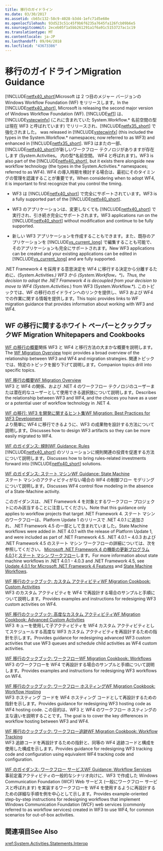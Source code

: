 ```yaml
---
title: 移行のガイドライン
ms.date: 03/30/2017
ms.assetid: cb65c132-58c9-4028-b3d4-1efc71d5e60e
ms.openlocfilehash: 93d523c51c45f9b6f6235a7645fa126fcb09b6e5
ms.sourcegitcommit: 2eceb05f1a5bb261291a1f6a91c5153727ac1c19
ms.translationtype: MT
ms.contentlocale: ja-JP
ms.lasthandoff: 09/04/2018
ms.locfileid: "43673386"
---
```

# <a name="migration-guidance"></a><span data-ttu-id="6888e-102">移行のガイドライン</span><span class="sxs-lookup"><span data-stu-id="6888e-102">Migration Guidance</span></span>
<span data-ttu-id="6888e-103">[!INCLUDE[netfx40_short](../../../includes/netfx40-short-md.md)]Microsoft は 2 つ目のメジャー バージョンの Windows Workflow Foundation (WF) をリリースします。</span><span class="sxs-lookup"><span data-stu-id="6888e-103">In the [!INCLUDE[netfx40_short](../../../includes/netfx40-short-md.md)], Microsoft is releasing the second major version of Windows Workflow Foundation (WF).</span></span> [!INCLUDE[wf1](../../../includes/wf1-md.md)]<span data-ttu-id="6888e-104"> は、[!INCLUDE[vstecwinfx](../../../includes/vstecwinfx-md.md)] (これに含まれていた System.Workflow.\* 名前空間の型は現在 WF3 と呼ばれています) でリリースされ、[!INCLUDE[netfx35_short](../../../includes/netfx35-short-md.md)] で強化されました。</span><span class="sxs-lookup"><span data-stu-id="6888e-104"> was released in [!INCLUDE[vstecwinfx](../../../includes/vstecwinfx-md.md)] (this included the types in the System.Workflow.\* namespaces; now referred to as WF3) and enhanced in [!INCLUDE[netfx35_short](../../../includes/netfx35-short-md.md)].</span></span> <span data-ttu-id="6888e-105">WF3 はまたの一部、[!INCLUDE[netfx40_short](../../../includes/netfx40-short-md.md)]が新しいワークフロー テクノロジがありますが存在します (System.Activities。 内の型\*名前空間。 WF4 と呼ばれます)。</span><span class="sxs-lookup"><span data-stu-id="6888e-105">WF3 is also part of the [!INCLUDE[netfx40_short](../../../includes/netfx40-short-md.md)], but it exists there alongside new workflow technology (the types in the System.Activities.\* namespaces; referred to as WF4).</span></span> <span data-ttu-id="6888e-106">WF4 の導入時期を検討する場合は、最初にそのタイミングの管理を認識することが重要です。</span><span class="sxs-lookup"><span data-stu-id="6888e-106">When considering when to adopt WF4, it is important to first recognize that you control the timing.</span></span>  
  
-   <span data-ttu-id="6888e-107">WF3 は [!INCLUDE[netfx40_short](../../../includes/netfx40-short-md.md)] で完全にサポートされています。</span><span class="sxs-lookup"><span data-stu-id="6888e-107">WF3 is a fully supported part of the [!INCLUDE[netfx40_short](../../../includes/netfx40-short-md.md)].</span></span>  
  
-   <span data-ttu-id="6888e-108">WF3 のアプリケーションは、変更しなくても [!INCLUDE[netfx40_short](../../../includes/netfx40-short-md.md)] で実行され、引き続き完全にサポートされます。</span><span class="sxs-lookup"><span data-stu-id="6888e-108">WF3 applications run on the [!INCLUDE[netfx40_short](../../../includes/netfx40-short-md.md)] without modification and continue to be fully supported.</span></span>  
  
-   <span data-ttu-id="6888e-109">新しい WF3 アプリケーションを作成することもできます。また、既存のアプリケーションを [!INCLUDE[vs_current_long](../../../includes/vs-current-long-md.md)] で編集することも可能で、そのアプリケーションも完全にサポートされます。</span><span class="sxs-lookup"><span data-stu-id="6888e-109">New WF3 applications can be created and your existing applications can be edited in [!INCLUDE[vs_current_long](../../../includes/vs-current-long-md.md)] and are fully supported.</span></span>  
  
 <span data-ttu-id="6888e-110">.NET Framework 4 を採用する意思決定を WF4 に移行する決定から分離するために、(System.Activities.*) WF3 から (System.Workflow。\*)。</span><span class="sxs-lookup"><span data-stu-id="6888e-110">Thus, the decision to adopt the .NET Framework 4 is decoupled from your decision to move to WF4 (System.Activities.*) from WF3 (System.Workflow.\*).</span></span> <span data-ttu-id="6888e-111">このトピックでは、WF の移行のガイドラインへのリンクを提供し、WF3 および WF4 での作業に関する情報を提供します。</span><span class="sxs-lookup"><span data-stu-id="6888e-111">This topic provides links to WF migration guidance that provides information about working with WF3 and WF4.</span></span>  
  
## <a name="wf-migration-whitepapers-and-cookbooks"></a><span data-ttu-id="6888e-112">WF の移行に関するホワイト ペーパーとクックブック</span><span class="sxs-lookup"><span data-stu-id="6888e-112">WF Migration Whitepapers and Cookbooks</span></span>  
 <span data-ttu-id="6888e-113">[WF の移行の概要](https://go.microsoft.com/fwlink/?LinkId=153873)関係 WF3 と WF4 と移行方法の大まかな概要を説明します。</span><span class="sxs-lookup"><span data-stu-id="6888e-113">The [WF Migration Overview](https://go.microsoft.com/fwlink/?LinkId=153873) topic provides a broad overview of the relationship between WF3 and WF4 and migration strategies.</span></span> <span data-ttu-id="6888e-114">関連トピックでは、特定のトピックを掘り下げて説明します。</span><span class="sxs-lookup"><span data-stu-id="6888e-114">Companion topics drill into specific topics.</span></span>  
  
 [<span data-ttu-id="6888e-115">WF 移行の概要</span><span class="sxs-lookup"><span data-stu-id="6888e-115">WF Migration Overview</span></span>](https://go.microsoft.com/fwlink/?LinkId=153873)  
 <span data-ttu-id="6888e-116">WF3 と WF4 の関係、および .NET 4 のワークフロー テクノロジのユーザーまたは潜在的なユーザーとして使用できる選択肢について説明します。</span><span class="sxs-lookup"><span data-stu-id="6888e-116">Describes the relationship between WF3 and WF4, and the choices you have as a user or a potential user of workflow technology in .NET 4.</span></span>  
  
 [<span data-ttu-id="6888e-117">WF の移行: WF3 を開発に関するヒント集</span><span class="sxs-lookup"><span data-stu-id="6888e-117">WF Migration: Best Practices for WF3 Development</span></span>](https://go.microsoft.com/fwlink/?LinkId=153852)  
 <span data-ttu-id="6888e-118">より簡単に WF4 に移行できるように、WF3 の成果物を設計する方法について説明します。</span><span class="sxs-lookup"><span data-stu-id="6888e-118">Discusses how to design WF3 artifacts so they can be more easily migrated to WF4.</span></span>  
  
 [<span data-ttu-id="6888e-119">WF のガイダンス: 規則</span><span class="sxs-lookup"><span data-stu-id="6888e-119">WF Guidance: Rules</span></span>](https://go.microsoft.com/fwlink/?LinkId=153854)  
 <span data-ttu-id="6888e-120">[!INCLUDE[netfx40_short](../../../includes/netfx40-short-md.md)] のソリューションに規則関連の投資を促進する方法について説明します。</span><span class="sxs-lookup"><span data-stu-id="6888e-120">Discusses how to bring rules-related investments forward into [!INCLUDE[netfx40_short](../../../includes/netfx40-short-md.md)] solutions.</span></span>  
  
 [<span data-ttu-id="6888e-121">WF のガイダンス: ステート マシン</span><span class="sxs-lookup"><span data-stu-id="6888e-121">WF Guidance: State Machine</span></span>](https://go.microsoft.com/fwlink/?LinkId=153855)  
 <span data-ttu-id="6888e-122">ステート マシンのアクティビティがない場合の WF4 の制御フロー モデリングについて説明します。</span><span class="sxs-lookup"><span data-stu-id="6888e-122">Discusses WF4 control flow modeling in the absence of a State-Machine activity.</span></span>  
  
 <span data-ttu-id="6888e-123">このガイダンスは、.NET Framework 4 を対象とするワークフロー プロジェクトにのみ該当することに注意してください。</span><span class="sxs-lookup"><span data-stu-id="6888e-123">Note that this guidance only applies to workflow projects that target .NET Framework 4.</span></span> <span data-ttu-id="6888e-124">ステート マシンのワークフローは、Platform Update 1 のリリースで .NET 4.0.1 に追加され、.NET Framework 4.5 の一部として含まれていました。</span><span class="sxs-lookup"><span data-stu-id="6888e-124">State Machine workflows were added in .NET 4.0.1 with the release of Platform Update 1, and were included as part of .NET Framework 4.5.</span></span> <span data-ttu-id="6888e-125">.NET 4.0.1 ~ 4.0.3 および .NET Framework 4.5 のステート マシン ワークフローの詳細については、次を参照してください。 [Microsoft .NET Framework 4 の機能の更新プログラム 4.0.1](https://msdn.microsoft.com/library/de3297bd-c3e1-4126-95be-2ed7fe2a98fc)と[ステート マシン ワークフロー](../../../docs/framework/windows-workflow-foundation/state-machine-workflows.md)します。</span><span class="sxs-lookup"><span data-stu-id="6888e-125">For more information about state machine workflows in .NET 4.0.1 - 4.0.3 and .NET Framework 4.5, see [Update 4.0.1 for Microsoft .NET Framework 4 Features](https://msdn.microsoft.com/library/de3297bd-c3e1-4126-95be-2ed7fe2a98fc) and [State Machine Workflows](../../../docs/framework/windows-workflow-foundation/state-machine-workflows.md).</span></span>  
  
 [<span data-ttu-id="6888e-126">WF 移行のクックブック: カスタム アクティビティ</span><span class="sxs-lookup"><span data-stu-id="6888e-126">WF Migration Cookbook: Custom Activities</span></span>](https://go.microsoft.com/fwlink/?LinkId=153856)  
 <span data-ttu-id="6888e-127">WF3 のカスタム アクティビティを WF4 で再設計する場合のサンプルと手順について説明します。</span><span class="sxs-lookup"><span data-stu-id="6888e-127">Provides examples and instructions for redesigning WF3 custom activities on WF4.</span></span>  
  
 [<span data-ttu-id="6888e-128">WF 移行のクックブック: 高度なカスタム アクティビティ</span><span class="sxs-lookup"><span data-stu-id="6888e-128">WF Migration Cookbook: Advanced Custom Activities</span></span>](https://go.microsoft.com/fwlink/?LinkId=275560)  
 <span data-ttu-id="6888e-129">WF3 キューを使用して子アクティビティを WF4 カスタム アクティビティとしてスケジュールする高度な WF3 カスタム アクティビティを再設計するための指針を示します。</span><span class="sxs-lookup"><span data-stu-id="6888e-129">Provides guidance for redesigning advanced WF3 custom activities that use WF3 queues and schedule child activities as WF4 custom activities.</span></span>  
  
 [<span data-ttu-id="6888e-130">WF 移行のクックブック: ワークフロー</span><span class="sxs-lookup"><span data-stu-id="6888e-130">WF Migration Cookbook: Workflows</span></span>](https://go.microsoft.com/fwlink/?LinkId=153858)  
 <span data-ttu-id="6888e-131">WF3 のワークフローを WF4 で再設計する場合のサンプルと手順について説明します。</span><span class="sxs-lookup"><span data-stu-id="6888e-131">Provides examples and instructions for redesigning WF3 workflows on WF4.</span></span>  
  
 [<span data-ttu-id="6888e-132">WF 移行のクックブック: ワークフロー ホスティング</span><span class="sxs-lookup"><span data-stu-id="6888e-132">WF Migration Cookbook: Workflow Hosting</span></span>](https://go.microsoft.com/fwlink/?LinkId=275561)  
 <span data-ttu-id="6888e-133">WF3 ホスティング コードを WF4 ホスティング コードとして再設計するための指針を示します。</span><span class="sxs-lookup"><span data-stu-id="6888e-133">Provides guidance for redesigning WF3 hosting code as WF4 hosting code.</span></span> <span data-ttu-id="6888e-134">この目的は、WF3 と WF4 のワークフロー ホスティングの主な違いを説明することです。</span><span class="sxs-lookup"><span data-stu-id="6888e-134">The goal is to cover the key differences in workflow hosting between WF3 and WF4.</span></span>  
  
 [<span data-ttu-id="6888e-135">WF 移行のクックブック: ワークフロー追跡</span><span class="sxs-lookup"><span data-stu-id="6888e-135">WF Migration Cookbook: Workflow Tracking</span></span>](https://go.microsoft.com/fwlink/?LinkId=275562)  
 <span data-ttu-id="6888e-136">WF3 追跡コードを再設計するための指針と、同等の WF4 追跡コードと構成を使用した構成を示します。</span><span class="sxs-lookup"><span data-stu-id="6888e-136">Provides guidance for redesigning WF3 tracking code and configuration using equivalent WF4 tracking code and configuration.</span></span>  
  
 [<span data-ttu-id="6888e-137">WF のガイダンス: ワークフロー サービス</span><span class="sxs-lookup"><span data-stu-id="6888e-137">WF Guidance: Workflow Services</span></span>](https://go.microsoft.com/fwlink/?LinkId=275564)  
 <span data-ttu-id="6888e-138">事前定義アクティビティの一般的なシナリオ向けに、WF3 で作成した Windows Communication Foundation (WCF) Web サービス (一般にワークフロー サービスと呼ばれます) を実装するワークフローを WF4 を使用するように再設計するための詳細な手順を例を中心として示します。</span><span class="sxs-lookup"><span data-stu-id="6888e-138">Provides example-oriented step-by-step instructions for redesigning workflows that implement Windows Communication Foundation (WCF) web services (commonly referred to as workflow services) created in WF3 to use WF4, for common scenarios for out-of-box activities.</span></span>  
  
## <a name="see-also"></a><span data-ttu-id="6888e-139">関連項目</span><span class="sxs-lookup"><span data-stu-id="6888e-139">See Also</span></span>  
 <xref:System.Activities.Statements.Interop>
